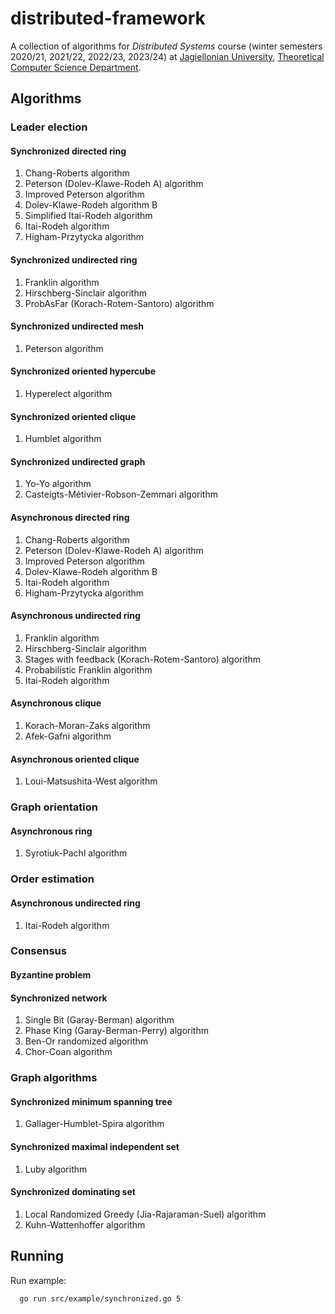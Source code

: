 # distributed-framework
A collection of algorithms for _Distributed Systems_ course (winter semesters 2020/21, 2021/22, 2022/23, 2023/24) at [Jagiellonian University](https://uj.edu.pl), [Theoretical Computer Science Department](https://tcs.uj.edu.pl).

## Algorithms

### Leader election

#### Synchronized directed ring
1. Chang-Roberts algorithm
1. Peterson (Dolev-Klawe-Rodeh A) algorithm
1. Improved Peterson algorithm
1. Dolev-Klawe-Rodeh algorithm B
1. Simplified Itai-Rodeh algorithm
1. Itai-Rodeh algorithm
1. Higham-Przytycka algorithm

#### Synchronized undirected ring
1. Franklin algorithm
1. Hirschberg-Sinclair algorithm
1. ProbAsFar (Korach-Rotem-Santoro) algorithm

#### Synchronized undirected mesh
1. Peterson algorithm

#### Synchronized oriented hypercube
1. Hyperelect algorithm

#### Synchronized oriented clique
1. Humblet algorithm

#### Synchronized undirected graph
1. Yo-Yo algorithm
1. Casteigts-Métivier-Robson-Zemmari algorithm

#### Asynchronous directed ring
1. Chang-Roberts algorithm
1. Peterson (Dolev-Klawe-Rodeh A) algorithm
1. Improved Peterson algorithm
1. Dolev-Klawe-Rodeh algorithm B
1. Itai-Rodeh algorithm
1. Higham-Przytycka algorithm

#### Asynchronous undirected ring
1. Franklin algorithm
1. Hirschberg-Sinclair algorithm
1. Stages with feedback (Korach-Rotem-Santoro) algorithm
1. Probabilistic Franklin algorithm
1. Itai-Rodeh algorithm

#### Asynchronous clique
1. Korach-Moran-Zaks algorithm
2. Afek-Gafni algorithm

#### Asynchronous oriented clique
1. Loui-Matsushita-West algorithm

### Graph orientation

#### Asynchronous ring
1. Syrotiuk-Pachl algorithm

### Order estimation

#### Asynchronous undirected ring
1. Itai-Rodeh algorithm

### Consensus

#### Byzantine problem

#### Synchronized network
1. Single Bit (Garay-Berman) algorithm
1. Phase King (Garay-Berman-Perry) algorithm
1. Ben-Or randomized algorithm
1. Chor-Coan algorithm

### Graph algorithms

#### Synchronized minimum spanning tree
1. Gallager-Humblet-Spira algorithm

#### Synchronized maximal independent set
1. Luby algorithm

#### Synchronized dominating set
1. Local Randomized Greedy (Jia-Rajaraman-Suel) algorithm
1. Kuhn-Wattenhoffer algorithm

## Running

Run example:
```bash
  go run src/example/synchronized.go 5
```
